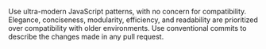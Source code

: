 Use ultra-modern JavaScript patterns, with no concern for compatibility. Elegance, conciseness, modularity, efficiency, and readability are prioritized over compatibility with older environments.
Use conventional commits to describe the changes made in any pull request.